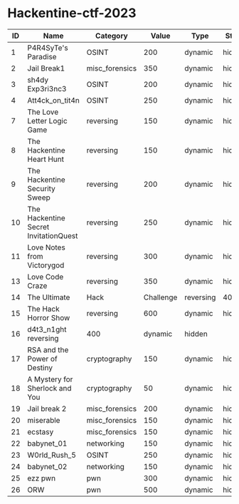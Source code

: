 <!-- # hackentine-ctf-2023 -->
# Hackentine-ctf-2023
ID|Name|Category|Value|Type|State|
---|---|---|---|---|---|
1|P4R4SyTe's Paradise|OSINT|200|dynamic|hidden|
2|Jail Break1|misc_forensics|350|dynamic|hidden|
3|sh4dy Exp3ri3nc3|OSINT|200|dynamic|hidden|
4|Att4ck_on_tit4n|OSINT|250|dynamic|hidden|
7|The Love Letter Logic Game|reversing|150|dynamic|hidden|
8|The Hackentine Heart Hunt|reversing|150|dynamic|hidden|
9|The Hackentine Security Sweep|reversing|200|dynamic|hidden|
10|The Hackentine Secret InvitationQuest|reversing|250|dynamic|hidden| 
11|Love Notes from Victorygod|reversing|300|dynamic|hidden|
13|Love Code Craze	|reversing|350|dynamic|hidden|
14|The Ultimate|Hack|Challenge|reversing|400|dynamic|hidden|
15|The Hack Horror Show|reversing|600|dynamic|hidden|
16|d4t3_n1ght	reversing|400|dynamic|hidden|
17|RSA and the Power of Destiny|cryptography|150|dynamic|hidden|
18|A Mystery for Sherlock and You	|cryptography|50|dynamic|hidden|
19|Jail break 2|misc_forensics|200|dynamic|hidden|
20|miserable|misc_forensics|150|dynamic|hidden|
21|ecstasy|misc_forensics|150|dynamic|hidden|
22|babynet_01|networking|150|dynamic|hidden|
23|W0rld_Rush_5|OSINT|250|dynamic|hidden|
24|babynet_02|networking|150|dynamic|hidden|
25|ezz pwn|pwn|300|dynamic|hidden|
26|ORW|pwn|500|dynamic|hidden|
